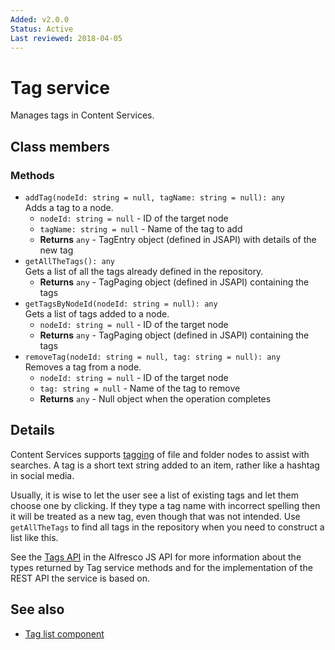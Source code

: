 ```yaml
---
Added: v2.0.0
Status: Active
Last reviewed: 2018-04-05
---
```


# Tag service

Manages tags in Content Services.

## Class members

### Methods

-   `addTag(nodeId: string = null, tagName: string = null): any`<br/>
    Adds a tag to a node.
    -   `nodeId: string = null` -  ID of the target node
    -   `tagName: string = null` -  Name of the tag to add
    -   **Returns** `any` - TagEntry object (defined in JSAPI) with details of the new tag
-   `getAllTheTags(): any`<br/>
    Gets a list of all the tags already defined in the repository.
    -   **Returns** `any` - TagPaging object (defined in JSAPI) containing the tags
-   `getTagsByNodeId(nodeId: string = null): any`<br/>
    Gets a list of tags added to a node.
    -   `nodeId: string = null` -  ID of the target node
    -   **Returns** `any` - TagPaging object (defined in JSAPI) containing the tags
-   `removeTag(nodeId: string = null, tag: string = null): any`<br/>
    Removes a tag from a node.
    -   `nodeId: string = null` -  ID of the target node
    -   `tag: string = null` -  Name of the tag to remove
    -   **Returns** `any` - Null object when the operation completes

## Details

Content Services supports
[tagging](http://docs.alfresco.com/5.2/tasks/site-content-tag.html)
of file and folder nodes to assist with searches. A tag is a short
text string added to an item, rather like a hashtag in social media.

Usually, it is wise to let the user see a list of existing tags and let
them choose one by clicking. If they type a tag name with incorrect spelling
then it will be treated as a new tag, even though that was not intended.
Use `getAllTheTags` to find all tags in the repository when you need to
construct a list like this.

See the
[Tags API](https://github.com/Alfresco/alfresco-js-api/blob/master/src/alfresco-core-rest-api/docs/TagsApi.md)
in the Alfresco JS API for more information about the types returned by Tag
service methods and for the implementation of the REST API the service is
based on.

## See also

-   [Tag list component](tag-list.component.md)
